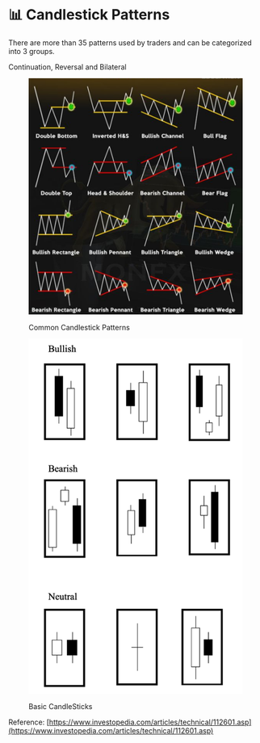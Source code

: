 # 📊 Candlestick Patterns

There are more than 35 patterns used by traders and can be categorized into 3 groups.

Continuation, Reversal and Bilateral

<figure><img src="../../.gitbook/assets/image (13) (1).png" alt=""><figcaption><p>Common Candlestick Patterns</p></figcaption></figure>

<figure><img src="../../.gitbook/assets/image (23) (1).png" alt=""><figcaption><p>Basic CandleSticks</p></figcaption></figure>



Reference: [https://www.investopedia.com/articles/technical/112601.asp](https://www.investopedia.com/articles/technical/112601.asp)
